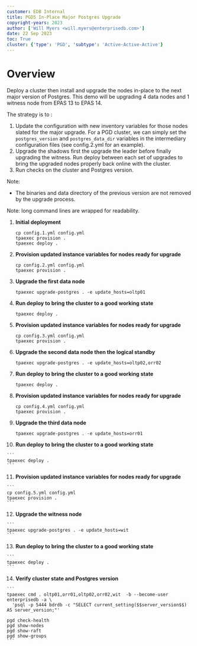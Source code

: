 ```yaml
---
customer: EDB Internal
title: PGD5 In-Place Major Postgres Upgrade
copyright-years: 2023
author: ['Will Myers <will.myers@enterprisedb.com>']
date: 22 Sep 2023
toc: True
cluster: {'type': 'PGD', 'subtype': 'Active-Active-Active'}
---
```


# Overview

Deploy a cluster then install and upgrade the nodes in-place to the 
next major version of Postgres. This demo will be upgrading 4 data nodes
and 1 witness node from EPAS 13 to EPAS 14.

The strategy is to :
1) Update the configuration with new inventory variables
for those nodes slated for the major upgrade. For a PGD cluster, we can 
simply set the `postgres_version` and `postgres_data_dir` variables in 
the intermediary configuration files (see config.2.yml for an example).
2) Upgrade the shadows first the upgrade the leader before finally upgrading
the witness. Run deploy between each set of upgrades to bring the upgraded nodes
properly back online with the cluster. 
3) Run checks on the cluster and Postgres version.

Note: 
- The binaries and data directory of the previous version are not removed
by the upgrade process. 

Note: long command lines are wrapped for readability.

1.  **Initial deployment**

    ```
    cp config.1.yml config.yml
    tpaexec provision .
    tpaexec deploy .

    ```

2.  **Provision updated instance variables for nodes ready for upgrade**

    ```
    cp config.2.yml config.yml
    tpaexec provision .   
    ```

3.  **Upgrade the first data node**

    ```
    tpaexec upgrade-postgres . -e update_hosts=oltp01
    ```

4.  **Run deploy to bring the cluster to a good working state**

    ```
    tpaexec deploy .
    ```

5.  **Provision updated instance variables for nodes ready for upgrade**

    ```
    cp config.3.yml config.yml
    tpaexec provision .
    ```

6.  **Upgrade the second data node then the logical standby**

    ```
    tpaexec upgrade-postgres . -e update_hosts=oltp02,orr02
    ```

7.  **Run deploy to bring the cluster to a good working state**

    ```
    tpaexec deploy .
    ```

8.  **Provision updated instance variables for nodes ready for upgrade**

    ```
    cp config.4.yml config.yml
    tpaexec provision .
    ```

9.  **Upgrade the third data node**

    ```
    tpaexec upgrade-postgres . -e update_hosts=orr01
    ```

10.  **Run deploy to bring the cluster to a good working state**

    ```
    tpaexec deploy .
    ```

11.  **Provision updated instance variables for nodes ready for upgrade**

    ```
    cp config.5.yml config.yml
    tpaexec provision . 
    ```

12.  **Upgrade the witness node**

    ```
    tpaexec upgrade-postgres . -e update_hosts=wit
    ```

13.  **Run deploy to bring the cluster to a good working state**

    ```
    tpaexec deploy .
    ```

14.  **Verify cluster state and Postgres version**

    ```
    tpaexec cmd . oltp01,orr01,oltp02,orr02,wit  -b --become-user enterprisedb -a \
      'psql -p 5444 bdrdb -c "SELECT current_setting($$server_version$$) AS server_version;"'

    pgd check-health
    pgd show-nodes
    pgd show-raft
    pgd show-groups
    ```


